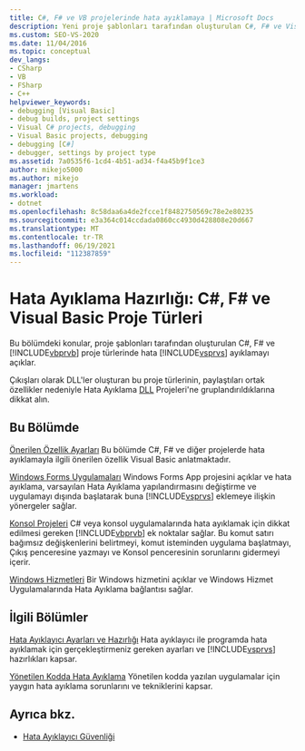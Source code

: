 ```yaml
---
title: C#, F# ve VB projelerinde hata ayıklamaya | Microsoft Docs
description: Yeni proje şablonları tarafından oluşturulan C#, F# ve Visual Basic hata ayıklamaya hazırlanma hakkında Visual Studio bilgi edinebilirsiniz.
ms.custom: SEO-VS-2020
ms.date: 11/04/2016
ms.topic: conceptual
dev_langs:
- CSharp
- VB
- FSharp
- C++
helpviewer_keywords:
- debugging [Visual Basic]
- debug builds, project settings
- Visual C# projects, debugging
- Visual Basic projects, debugging
- debugging [C#]
- debugger, settings by project type
ms.assetid: 7a0535f6-1cd4-4b51-ad34-f4a45b9f1ce3
author: mikejo5000
ms.author: mikejo
manager: jmartens
ms.workload:
- dotnet
ms.openlocfilehash: 8c58daa6a4de2fcce1f8482750569c78e2e80235
ms.sourcegitcommit: e3a364c014ccdada0860cc4930d428808e20d667
ms.translationtype: MT
ms.contentlocale: tr-TR
ms.lasthandoff: 06/19/2021
ms.locfileid: "112387859"
---
```

# <a name="debugging-preparation-c-f-and-visual-basic-project-types"></a>Hata Ayıklama Hazırlığı: C#, F# ve Visual Basic Proje Türleri

Bu bölümdeki konular, proje şablonları tarafından oluşturulan C#, F# ve [!INCLUDE[vbprvb](../code-quality/includes/vbprvb_md.md)] proje türlerinde hata [!INCLUDE[vsprvs](../code-quality/includes/vsprvs_md.md)] ayıklamayı açıklar.

 Çıkışları olarak DLL'ler oluşturan bu proje türlerinin, paylaştıları ortak özellikler nedeniyle Hata Ayıklama [DLL](../debugger/debugging-dll-projects.md) Projeleri'ne gruplandırıldıklarına dikkat alın.

## <a name="in-this-section"></a>Bu Bölümde

 [Önerilen Özellik Ayarları](../debugger/managed-debugging-recommended-property-settings.md) Bu bölümde C#, F# ve diğer projelerde hata ayıklamayla ilgili önerilen özellik Visual Basic anlatmaktadır.

 [Windows Forms Uygulamaları](../debugger/debugging-preparation-windows-forms-applications.md) Windows Forms App projesini açıklar ve hata ayıklama, varsayılan Hata Ayıklama yapılandırmasını değiştirme ve uygulamayı dışında başlatarak buna [!INCLUDE[vsprvs](../code-quality/includes/vsprvs_md.md)] eklemeye ilişkin yönergeler sağlar.

 [Konsol Projeleri](../debugger/debugging-preparation-console-projects.md) C# veya konsol uygulamalarında hata ayıklamak için dikkat edilmesi gereken [!INCLUDE[vbprvb](../code-quality/includes/vbprvb_md.md)] ek noktalar sağlar. Bu komut satırı bağımsız değişkenlerini belirtmeyi, komut isteminden uygulama başlatmayı, Çıkış penceresine yazmayı ve Konsol penceresinin sorunlarını gidermeyi içerir.

 [Windows Hizmetleri](../debugger/debugging-preparation-windows-services.md) Bir Windows hizmetini açıklar ve Windows Hizmet Uygulamalarında Hata Ayıklama bağlantısı sağlar.

## <a name="related-sections"></a>İlgili Bölümler

 [Hata Ayıklayıcı Ayarları ve Hazırlığı](../debugger/debugger-settings-and-preparation.md) Hata ayıklayıcı ile programda hata ayıklamak için gerçekleştirmeniz gereken ayarları ve [!INCLUDE[vsprvs](../code-quality/includes/vsprvs_md.md)] hazırlıkları kapsar.

 [Yönetilen Kodda Hata Ayıklama](../debugger/debugging-managed-code.md) Yönetilen kodda yazılan uygulamalar için yaygın hata ayıklama sorunlarını ve tekniklerini kapsar.

## <a name="see-also"></a>Ayrıca bkz.

- [Hata Ayıklayıcı Güvenliği](../debugger/debugger-security.md)